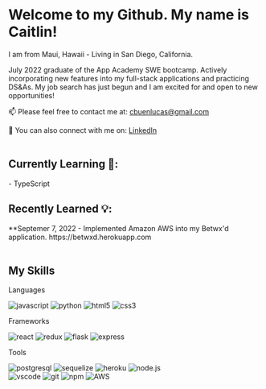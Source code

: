 <h1>Welcome to my Github. My name is Caitlin!</h1>

I am from Maui, Hawaii - Living in San Diego, California.

July 2022 graduate of the App Academy SWE bootcamp. Actively incorporating new features into my full-stack applications and practicing DS&As. My job search has just begun and I am excited for and open to new opportunities!

📫 Please feel free to contact me at: cbuenlucas@gmail.com

👥 You can also connect with me on: <a href="https://www.linkedin.com/in/caitlin-buen-lucas/">LinkedIn</a><br/><br/>

<h2>Currently Learning 🧠:</h2>
- TypeScript

<h2>Recently Learned 💡:</h2>
**Septemer 7, 2022 - Implemented Amazon AWS into my Betwx'd application. https://betwxd.herokuapp.com
<br/><br/>

<h2>My Skills</h2>

Languages

![javascript](https://img.shields.io/badge/Javascript-F7DF1E?style=for-the-badge&logo=Javascript&logoColor=black)
![python](https://img.shields.io/badge/Python-3776AB?style=for-the-badge&logo=Python&logoColor=white)
![html5](https://img.shields.io/badge/HTML5-E34F26?style=for-the-badge&logo=HTML5&logoColor=black)
![css3](https://img.shields.io/badge/CSS3-1572B6?style=for-the-badge&logo=CSS3&logoColor=black)


Frameworks

![react](https://img.shields.io/badge/React-61DAFB?style=for-the-badge&logo=React&logoColor=black)
![redux](https://img.shields.io/badge/Redux-764ABC?style=for-the-badge&logo=Redux&logoColor=white)
![flask](https://img.shields.io/badge/Flask-000000?style=for-the-badge&logo=Flask&logoColor=white)
![express](https://img.shields.io/badge/Express-FFFFFF?style=for-the-badge&logo=Express&logoColor=black)


Tools

![postgresql](https://img.shields.io/badge/PostgreSQL-4169E1?style=for-the-badge&logo=PostgreSQL&logoColor=black)
![sequelize](https://img.shields.io/badge/Sequelize-52B0E7?style=for-the-badge&logo=Sequelize&logoColor=black)
![heroku](https://img.shields.io/badge/Heroku-430098?style=for-the-badge&logo=Heroku&logoColor=black)
![node.js](https://img.shields.io/badge/Node.js-339933?style=for-the-badge&logo=Node.js&logoColor=black)<br/>
![vscode](https://img.shields.io/badge/VisualStudioCode-007ACC?style=for-the-badge&logo=VisualStudioCode&logoColor=black)
![git](https://img.shields.io/badge/Git-F05032?style=for-the-badge&logo=Git&logoColor=black)
![npm](https://img.shields.io/badge/npm-CB3837?style=for-the-badge&logo=npm&logoColor=black)
![AWS](https://img.shields.io/badge/Amazon_AWS-232F3E?style=for-the-badge&logo=amazon-aws&logoColor=white)
